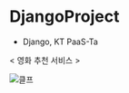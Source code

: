 # DjangoProject

- Django, KT PaaS-Ta

< 영화 추천 서비스 > 

![클프](https://user-images.githubusercontent.com/71435571/174452197-5f531d1a-1fe9-49e1-b71f-51e36edc7af7.png)
